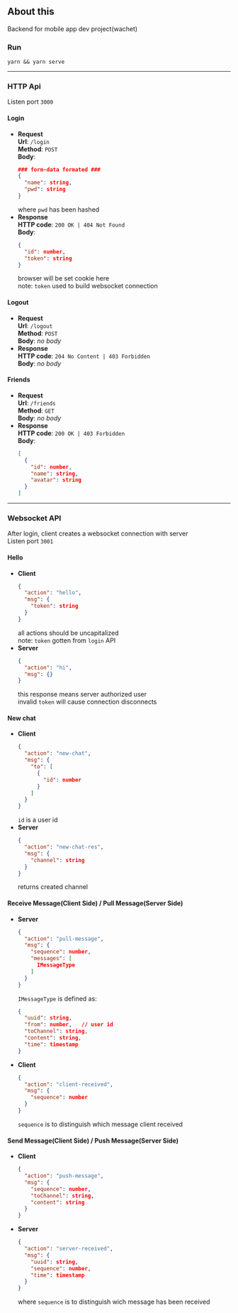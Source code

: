 ## About this
Backend for mobile app dev project(wachet)

### Run
`yarn && yarn serve`  

--------------------

### HTTP Api
Listen port `3000`
#### Login
* __Request__   
  __Url__: `/login`  
  __Method__: `POST`  
  __Body__:
  ```json
  ### form-data formated ###
  {
    "name": string,
    "pwd": string
  }
  ```
  where `pwd` has been hashed
* __Response__  
  __HTTP code__: `200 OK | 404 Not Found`  
  __Body__:
  ```json
  {
    "id": number,
    "token": string
  }
  ```
  browser will be set cookie here  
  note: `token` used to build websocket connection
#### Logout
* __Request__  
  __Url__: `/logout`  
  __Method__: `POST`  
  __Body__: _no body_
* __Response__  
  __HTTP code__: `204 No Content | 403 Forbidden`  
  __Body__: _no body_
#### Friends
* __Request__  
  __Url__: `/friends`  
  __Method__: `GET`  
  __Body__: _no body_  
* __Response__  
  __HTTP code__: `200 OK | 403 Forbidden`  
  __Body__:
  ```json
  [
    {
      "id": number,
      "name": string,
      "avatar": string
    }
  ]
  ```

----------------
### Websocket API
After login, client creates a websocket connection with server  
Listen port `3001`
#### Hello
* __Client__  
  ```json
  {
    "action": "hello",
    "msg": {
      "token": string
    }
  }
  ```
  all actions should be uncapitalized  
  note: `token` gotten from `login` API
* __Server__  
  ```json
  {
    "action": "hi",
    "msg": {}
  }
  ```
  this response means server authorized user  
  invalid `token` will cause connection disconnects
#### New chat
* __Client__
  ```json
  {
    "action": "new-chat",
    "msg": {
      "to": [
        {
          "id": number
        }
      ]
    }
  }
  ```
  `id` is a user id
* __Server__
  ```json
  {
    "action": "new-chat-res",
    "msg": {
      "channel": string
    }
  }
  ```
  returns created channel
#### Receive Message(Client Side) / Pull Message(Server Side)
* __Server__
  ```json
  {
    "action": "pull-message",
    "msg": {
      "sequence": number,
      "messages": [
        IMessageType
      ]
    }
  }
  ```
  `IMessageType` is defined as:
  ```json
  {
    "uuid": string,
    "from": number,   // user id
    "toChannel": string,
    "content": string,
    "time": timestamp
  }
  ```
* __Client__
  ```json
  {
    "action": "client-received",
    "msg": {
      "sequence": number
    }
  }
  ```
  `sequence` is to distinguish which message client received
#### Send Message(Client Side) / Push Message(Server Side)
* __Client__
  ```json
  {
    "action": "push-message",
    "msg": {
      "sequence": number,
      "toChannel": string,
      "content": string
    }
  }
  ```
* __Server__
  ```json
  {
    "action": "server-received",
    "msg": {
      "uuid": string,
      "sequence": number,
      "time": timestamp
    }
  }
  ```
  where `sequence` is to distinguish wich message has been received
